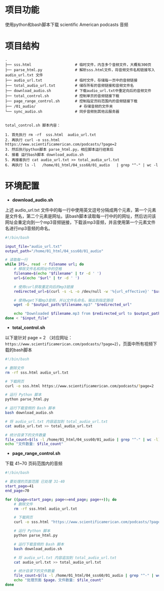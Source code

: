 # 项目功能

使用python和bash脚本下载 scientific American podcasts 音频

# 项目结构

```
.
├── sss.html                    # 临时文件，内含多个音频文件，大概有300页
├── parse_html.py               # 解析sss.html文件，将音频文件名和链接写入 audio_url.txt 文件
├── audio_url.txt               # 临时文件，存储每一页中的音频链接
├── total_audio_url.txt         # 储存所有的音频链接和音频文件名
├── download_audio.sh           # 下载audio_url.txt中重定向后的音频文件
├── total_control.sh            # 控制单页的音频链接下载
├── page_range_control.sh       # 控制指定页码范围内的音频链接下载
├── /01_audio/                    # 存储音频的文件夹
└── sync_audio.sh               # 同步音频到其他云服务器


total_control.sh 脚本内容：

1. 首先执行 rm -rf  sss.html  audio_url.txt
2. 再执行 curl -o sss.html https://www.scientificamerican.com/podcasts/?page=2
3. 然后执行python脚本 parse_html.py，相应脚本运行结束后
4. 接着 运行bash脚本 download_audio.sh
5. 再接着执行 cat audio_url.txt >> total_audio_url.txt
6. 再执行 ls -l   /home/01_html/04_sss60/01_audio   | grep "^-" | wc -l

```


# 环境配置

- **download_audio.sh**

上述 audio_url.txt 文件中的每一行中使用英文逗号分隔成两个元素，第一个元素是文件名，第二个元素是网址。该bash脚本读取每一行中的的网址，然后访问该网址会重定向到一个mp3音频链接，下载该mp3音频，并且使用第一个元素文件名进行mp3音频的命名。

```bash
#!/bin/bash

input_file="audio_url.txt"
output_path="/home/01_html/04_sss60/01_audio"

# 读取每一行
while IFS=, read -r filename url; do
    # 移除文件名和网址中的空格
    filename=$(echo "$filename" | tr -d ' ')
    url=$(echo "$url" | tr -d ' ')

    # 使用curl获取重定向后的mp3链接
    redirected_url=$(curl -s -L -o /dev/null -w '%{url_effective}' "$url")

    # 使用wget下载mp3音频，并以文件名命名，输出到指定路径
    wget -O "$output_path/$filename.mp3" "$redirected_url"

    echo "Downloaded $filename.mp3 from $redirected_url to $output_path"
done < "$input_file"

```

- **total_control.sh**

以下是针对 page = 2 （对应网址：`https://www.scientificamerican.com/podcasts/?page=2`），页面中所有视频下载的bash脚本

```bash
#!/bin/bash

# 删除文件
rm -rf sss.html audio_url.txt

# 下载网页
curl -o sss.html https://www.scientificamerican.com/podcasts/?page=2

# 运行 Python 脚本
python parse_html.py

# 运行下载音频的 Bash 脚本
bash download_audio.sh

# 将 audio_url.txt 内容追加到 total_audio_url.txt
cat audio_url.txt >> total_audio_url.txt

# 统计目录下的文件数量
file_count=$(ls -l /home/01_html/04_sss60/01_audio | grep "^-" | wc -l)
echo "文件数量: $file_count"

```

- **page_range_control.sh**

下载 41~70 页码范围内的音频

```bash
#!/bin/bash

# 要处理的页面范围 已处理 31-40
start_page=41
end_page=70

for ((page=start_page; page<=end_page; page++)); do
    # 删除文件
    rm -rf sss.html audio_url.txt

    # 下载网页
    curl -o sss.html "https://www.scientificamerican.com/podcasts/?page=$page"

    # 运行 Python 脚本
    python parse_html.py

    # 运行下载音频的 Bash 脚本
    bash download_audio.sh

    # 将 audio_url.txt 内容追加到 total_audio_url.txt
    cat audio_url.txt >> total_audio_url.txt

    # 统计目录下的文件数量
    file_count=$(ls -l /home/01_html/04_sss60/01_audio | grep "^-" | wc -l)
    echo "处理页面 $page，文件数量: $file_count"
done
```


